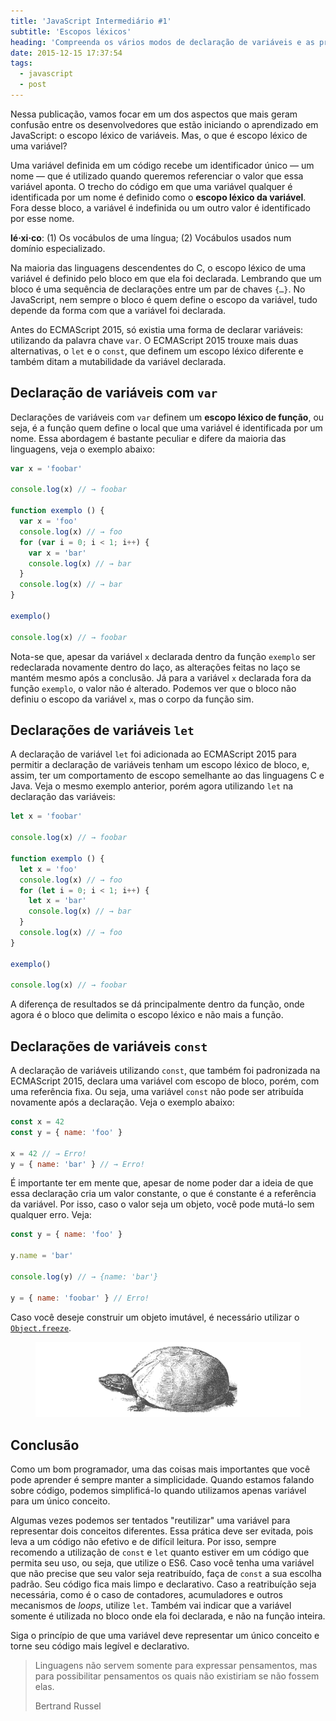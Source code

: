 ```yaml
---
title: 'JavaScript Intermediário #1'
subtitle: 'Escopos léxicos'
heading: 'Compreenda os vários modos de declaração de variáveis e as principais características do escopo léxico no JavaScript.'
date: 2015-12-15 17:37:54
tags:
  - javascript
  - post
---
```


Nessa publicação, vamos focar em um dos aspectos que mais geram confusão entre os desenvolvedores que estão iniciando o aprendizado em JavaScript: o escopo léxico de variáveis. Mas, o que é escopo léxico de uma variável?

Uma variável definida em um código recebe um identificador único — um nome — que é utilizado quando queremos referenciar o valor que essa variável aponta. O trecho do código em que uma variável qualquer é identificada por um nome é definido como o **escopo léxico da variável**. Fora desse bloco, a variável é indefinida ou um outro valor é identificado por esse nome.

<aside>
<p>
<b>lé·xi·co</b>: (1) Os vocábulos de uma língua; (2) Vocábulos usados num domínio especializado.
</p>
</aside>

Na maioria das linguagens descendentes do C, o escopo léxico de uma variável é definido pelo bloco em que ela foi declarada. Lembrando que um bloco é uma sequência de declarações entre um par de chaves `{…}`. No JavaScript, nem sempre o bloco é quem define o escopo da variável, tudo depende da forma com que a variável foi declarada.

Antes do ECMAScript 2015, só existia uma forma de declarar variáveis: utilizando da palavra chave `var`. O ECMAScript 2015 trouxe mais duas alternativas, o `let` e o `const`, que definem um escopo léxico diferente e também ditam a mutabilidade da variável declarada.

## Declaração de variáveis com `var`

Declarações de variáveis com `var` definem um **escopo léxico de função**, ou seja, é a função quem define o local que uma variável é identificada por um nome. Essa abordagem é bastante peculiar e difere da maioria das linguagens, veja o exemplo abaixo:

```js
var x = 'foobar'

console.log(x) // → foobar

function exemplo () {
  var x = 'foo'
  console.log(x) // → foo
  for (var i = 0; i < 1; i++) {
    var x = 'bar'
    console.log(x) // → bar
  }
  console.log(x) // → bar
}

exemplo()

console.log(x) // → foobar
```

Nota-se que, apesar da variável `x` declarada dentro da função `exemplo` ser redeclarada novamente dentro do laço, as alterações feitas no laço se mantém mesmo após a conclusão. Já para a variável `x` declarada fora da função `exemplo`, o valor não é alterado. Podemos ver que o bloco não definiu o escopo da variável `x`, mas o corpo da função sim.

## Declarações de variáveis `let`

A declaração de variável `let` foi adicionada ao ECMAScript 2015 para permitir a declaração de variáveis tenham um escopo léxico de bloco, e, assim, ter um comportamento de escopo semelhante ao das linguagens C e Java. Veja o mesmo exemplo anterior, porém agora utilizando `let` na declaração das variáveis:

```js
let x = 'foobar'

console.log(x) // → foobar

function exemplo () {
  let x = 'foo'
  console.log(x) // → foo
  for (let i = 0; i < 1; i++) {
    let x = 'bar'
    console.log(x) // → bar
  }
  console.log(x) // → foo
}

exemplo()

console.log(x) // → foobar
```

A diferença de resultados se dá principalmente dentro da função, onde agora é o bloco que delimita o escopo léxico e não mais a função.

## Declarações de variáveis `const`

A declaração de variáveis utilizando `const`, que também foi padronizada na ECMAScript 2015, declara uma variável com escopo de bloco, porém, com uma referência fixa. Ou seja, uma variável `const` não pode ser atribuída novamente após a declaração. Veja o exemplo abaixo:

```js
const x = 42
const y = { name: 'foo' }

x = 42 // → Erro!
y = { name: 'bar' } // → Erro!
```

É importante ter em mente que, apesar de nome poder dar a ideia de que essa declaração cria um valor constante, o que é constante é a referência da variável. Por isso, caso o valor seja um objeto, você pode mutá-lo sem qualquer erro. Veja:

```js
const y = { name: 'foo' }

y.name = 'bar'

console.log(y) // → {name: 'bar'}

y = { name: 'foobar' } // Erro!
```

Caso você deseje construir um objeto imutável, é necessário utilizar o [`Object.freeze`](https://developer.mozilla.org/en-US/docs/Web/JavaScript/Reference/Global_Objects/Object/freeze).

<figure>
  <img
    src="/images/2015-12-15-javascript-intermediario-1/turtle.svg"
    alt="Uma tartaruga."
    decoding="async"
    loading="lazy"
  />
</figure>



## Conclusão

Como um bom programador, uma das coisas mais importantes que você pode aprender é sempre manter a simplicidade. Quando estamos falando sobre código, podemos simplificá-lo quando utilizamos apenas variável para um único conceito.

Algumas vezes podemos ser tentados "reutilizar" uma variável para representar dois conceitos diferentes. Essa prática deve ser evitada, pois leva a um código não efetivo e de difícil leitura. Por isso, sempre recomendo a utilização de `const` e `let` quanto estiver em um código que permita seu uso, ou seja, que utilize o ES6. Caso você tenha uma variável que não precise que seu valor seja reatribuído, faça de `const` a sua escolha padrão. Seu código fica mais limpo e declarativo. Caso a reatribuíção seja necessária, como é o caso de contadores, acumuladores e outros mecanismos de _loops_, utilize `let`. Também vai indicar que a variável somente é utilizada no bloco onde ela foi declarada, e não na função inteira.

Siga o princípio de que uma variável deve representar um único conceito e torne seu código mais legível e declarativo.

<blockquote>
<p>
Linguagens não servem somente para expressar pensamentos, mas para possibilitar pensamentos os quais não existiriam se não fossem elas.
</p>
<footer>Bertrand Russel</footer>
</blockquote>